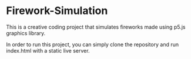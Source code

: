 # Firework-Simulation
This is a creative coding project that simulates fireworks made using p5.js graphics library.

In order to run this project, you can simply clone the repository and run index.html with a static live server.
